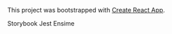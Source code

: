 This project was bootstrapped with [Create React App](https://github.com/facebookincubator/create-react-app).

Storybook
Jest
Ensime
